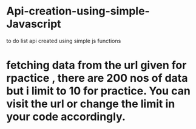 # Api-creation-using-simple-Javascript
to do list api created using simple js functions
# fetching data from the url given for rpactice , there are 200 nos of data but i limit to 10 for practice. You can visit the url or change the limit in your code accordingly.
